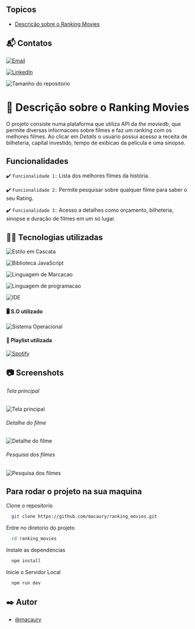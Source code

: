 
## Topicos

- [Descrição sobre o Ranking Movies](#Descrição-sobre-o-Ranking-Movies)


## 📬 Contatos 

[![Email](https://img.shields.io/badge/Gmail-D14836?style=for-the-badge&logo=gmail&logoColor=white)]()

[![LinkedIn](https://img.shields.io/badge/LinkedIn-0077B5?style=for-the-badge&logo=linkedin&logoColor=white)]()

![Tamanho do repositorio](https://img.shields.io/github/repo-size/macaury/ranking_movies)


# 🎥 Descrição sobre o Ranking Movies


O projeto consiste numa plataforma que utiliza API da *the moviedb*, que permite diversas informacoes sobre filmes e faz um ranking com os melhores filmes. Ao clicar em *Details* o usuario possui acesso a receita de bilheteria, capital investido, tempo de exibicao da pelicula e uma sinopse.

## Funcionalidades

:heavy_check_mark: `Funcionalidade 1:` Lista dos melhores filmes da história.

:heavy_check_mark: `Funcionalidade 2:` Permite pesquisar sobre qualquer filme para saber o seu Rating.

:heavy_check_mark: `Funcionalidade 3:` Acesso a detalhes como orçamento, bilheteria, sinopse e duração de filmes em um só lugar.


## 👨‍💻 Tecnologias utilizadas 
 
![Estilo em Cascata](https://img.shields.io/badge/CSS3-1572B6?style=for-the-badge&logo=css3&logoColor=white)
 
![Biblioteca JavaScript](https://img.shields.io/badge/React-20232A?style=for-the-badge&logo=react&logoColor=61DAFB)

![Linguagem de Marcacao](https://img.shields.io/badge/HTML5-E34F26?style=for-the-badge&logo=html5&logoColor=white)

![Linguagem de programacao](https://img.shields.io/badge/JavaScript-F7DF1E?style=for-the-badge&logo=javascript&logoColor=black)

![IDE](https://img.shields.io/badge/Visual_Studio_Code-0078D4?style=for-the-badge&logo=visual%20studio%20code&logoColor=white)

#### 🖥️ S.O utilizado 

![Sistema Operacional](https://img.shields.io/badge/Windows-0078D6?style=for-the-badge&logo=windows&logoColor=white)

#### 📼 Playlist utilizada 

[![Spotify](https://img.shields.io/badge/Spotify-1ED760?&style=for-the-badge&logo=spotify&logoColor=white)](https://open.spotify.com/playlist/37i9dQZF1E4xLkk6PvMhnr?si=IJIohQMyT9WikBhK2t2-2g&utm_source=whatsapp)

## 📷 Screenshots 

###### *Tela principal*
![Tela principal]( https://user-images.githubusercontent.com/64115668/197311438-a9878d71-4da1-4b57-8b83-2451ff11c253.jpeg)

###### *Detalhe do filme*
![Detalhe do filme](https://user-images.githubusercontent.com/64115668/197311445-860da38a-ecef-4c06-82cd-8863c70516eb.jpeg)

###### *Pesquisa dos filmes*
![Pesquisa dos filmes](https://user-images.githubusercontent.com/64115668/197311447-f82c5f5d-fd5e-4d0b-ba68-c212d895b587.jpeg)

## Para rodar o projeto na sua maquina 

Clone o repositorio

```bash
  git clone https://github.com/macaury/ranking_movies.git
```

Entre no diretorio do projeto

```bash
  cd ranking_movies
```

Instale as dependencias

```bash
  npm install
```

Inicie o Servidor Local

```bash
  npm run dev
```

## ✒️ Autor

- [@macaury](https://www.github.com/macaury)
